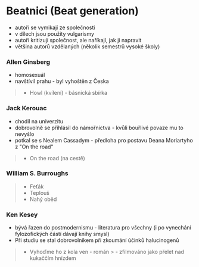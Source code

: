 # Beatnici (Beat generation)
- autoři se vymikají ze společnosti
- v dílech jsou použity vulgarismy
- autoři kritizují společnost, ale naříkají, jak ji napravit
- většina autorů vzdělaných (několik semestrů vysoké školy)

### Allen Ginsberg
- homosexuál
- navštívil prahu - byl vyhoštěn z Česka
> - Howl (kvílení) - básnická sbírka

### Jack Kerouac
- chodil na univerzitu
- dobrovolně se přihlásil do námořnictva - kvůli bouřlivé povaze mu to nevyšlo
- potkal se s Nealem Cassadym - předloha pro postavu Deana Moriartyho z "On the road"

> - On the road (na cestě)

### William S. Burroughs
> - Feťák
> - Teplouš
> - Nahý oběd

### Ken Kesey
- bývá řazen do postmodernismu - literatura pro všechny (i po vynechání fylozofických částí dávají knihy smysl)
- Při studiu se stal dobrovolníkem při zkoumání účinků halucinogenů
> - Vyhoďme ho z kola ven - román
    > - zfilmováno jako přelet nad kukaččím hnízdem